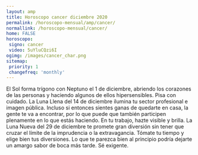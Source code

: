 ```yaml
---
layout: amp
title: Horoscopo cancer diciembre 2020 
permalink: /horoscopo-mensual/amp/cancer/
normallink: /horoscopo-mensual/cancer/
home: FALSE
horoscopo:
 signo: cancer
 video: 5uYluCQzi6I
ogimg: /images/cancer_char.png
sitemap:
 priority: 1
 changefreq: 'monthly'
---
```



El Sol forma trígono con Neptuno el 1 de diciembre, abriendo los corazones de las personas y haciendo algunos de ellos hipersensibles. Pisa con cuidado. La Luna Llena del 14 de diciembre ilumina tu sector profesional e imagen pública. Incluso si entonces sientes ganas de quedarte en casa, la gente te va a encontrar, por lo que puede que también participen plenamente en lo que estás haciendo. En tu trabajo, hazte visible y brilla. La Luna Nueva del 29 de diciembre te promete gran diversión sin tener que cruzar el límite de la imprudencia o la extravagancia. Tómate tu tiempo y elige bien tus diversiones. Lo que te parezca bien al principio podría dejarte un amargo sabor de boca más tarde. Sé exigente.